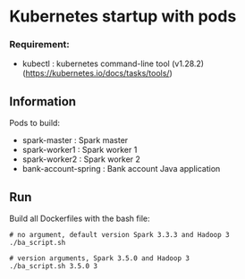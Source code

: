 
# Kubernetes startup with pods

### Requirement: 

- kubectl : kubernetes command-line tool (v1.28.2)
(https://kubernetes.io/docs/tasks/tools/)

## Information
Pods to build:
- spark-master : Spark master
- spark-worker1 : Spark worker 1
- spark-worker2 : Spark worker 2
- bank-account-spring : Bank account Java application

## Run

Build all Dockerfiles with the bash file:

```shell
# no argument, default version Spark 3.3.3 and Hadoop 3
./ba_script.sh 

# version arguments, Spark 3.5.0 and Hadoop 3
./ba_script.sh 3.5.0 3
```